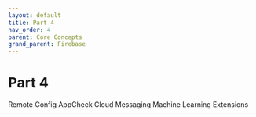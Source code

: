 ```yaml
---
layout: default
title: Part 4
nav_order: 4
parent: Core Concepts
grand_parent: Firebase
---
```


# Part 4


Remote Config
AppCheck
Cloud Messaging
Machine Learning
Extensions

